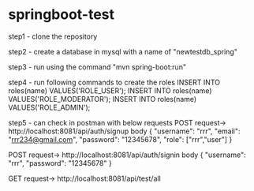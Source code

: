 # springboot-test

step1 - clone the repository

step2 - create a database in mysql with a name of "newtestdb_spring"

step3 - run using the command "mvn spring-boot:run"

step4 - run following commands to create the roles
  INSERT INTO roles(name) VALUES('ROLE_USER');
  INSERT INTO roles(name) VALUES('ROLE_MODERATOR');
  INSERT INTO roles(name) VALUES('ROLE_ADMIN');
  
step5 - can check in postman with below requests
  POST request-> http://localhost:8081/api/auth/signup
  body
  {
    "username": "rrr",
    "email": "rrr234@gmail.com",
    "password": "12345678",
    "role": ["rrr","user"]
  }
  
  POST request-> http://localhost:8081/api/auth/signin
  body
  {
    "username": "rrr",
    "password": "12345678"
  }

  
  GET request-> http://localhost:8081/api/test/all

